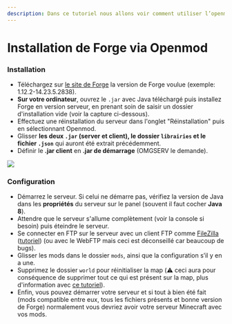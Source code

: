 ```yaml
---
description: Dans ce tutoriel nous allons voir comment utiliser l’openmod pour installer une version de forge non disponible sur le panel OMGSERV.
---
```

# Installation de Forge via Openmod

### Installation

* Téléchargez sur [le site de Forge](http://files.minecraftforge.net) la version de Forge voulue (exemple: 1.12.2-14.23.5.2838).
* **Sur votre ordinateur**, ouvrez le `.jar` avec Java téléchargé puis installez Forge en version serveur, en prenant soin de saisir un dossier d'installation vide (voir la capture ci-dessous).
* Effectuez une réinstallation du serveur dans l'onglet "Réinstallation" puis en sélectionnant Openmod.
* Glisser **les deux `.jar` (server et client), le dossier `librairies` et le fichier `.json`** qui auront été extrait précédemment.
* Définir le **.jar client** en **.jar de démarrage** (OMGSERV le demande).

![](../.gitbook/assets/small_capture_d_ecran\_2021\_01\_13\_a\_14\_26\_55\_49c6053892.png)

### Configuration

* Démarrez le serveur. Si celui ne démarre pas, vérifiez la version de Java dans les **propriétés** du serveur sur le panel (souvent il faut cocher **Java 8**).
* Attendre que le serveur s'allume complètement (voir la console si besoin) puis éteindre le serveur.
* Se connecter en FTP sur le serveur avec un client FTP comme [FileZilla](https://filezilla-project.org/download.php?type=client) ([tutoriel](https://docs.idelya-network.fr/minecraft/acceder-au-ftp)) (ou avec le WebFTP mais ceci est déconseillé car beaucoup de bugs).
* Glisser les mods dans le dossier `mods`, ainsi que la configuration s’il y en a une. 
* Supprimez le dossier `world` pour réinitialiser la map (⚠️ ceci aura pour conséquence de supprimer tout ce qui est présent sur la map, plus d'information avec [ce tutoriel](https://docs.idelya-network.fr/minecraft/dois-je-supprimer-mon-monde)).
* Enfin, vous pouvez démarrer votre serveur et si tout à bien été fait (mods compatible entre eux, tous les fichiers présents et bonne version de Forge) normalement vous devriez avoir votre serveur Minecraft avec vos mods.
